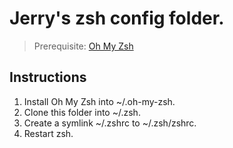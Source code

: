 # Jerry's zsh config folder.

> Prerequisite: [Oh My Zsh](https://github.com/robbyrussell/oh-my-zsh)

## Instructions
1. Install Oh My Zsh into ~/.oh-my-zsh.
2. Clone this folder into ~/.zsh.
3. Create a symlink ~/.zshrc to ~/.zsh/zshrc.
4. Restart zsh.
